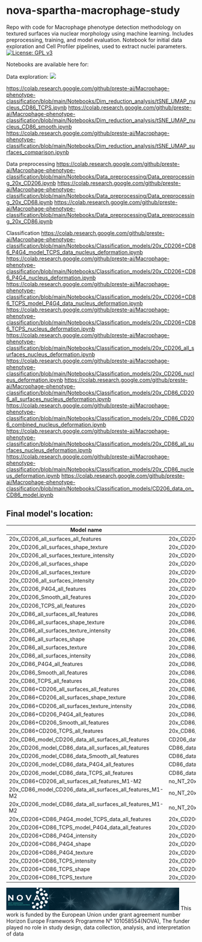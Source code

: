 # nova-spartha-macrophage-study
Repo with code for Macrophage phenotype detection methodology on textured surfaces via nuclear morphology using machine learning.
Includes preprocessing, training, and model evaluation. 
Notebook for initial data exploration and Cell Profiler pipelines, used to extract nuclei parameters.
[![License: GPL v3](https://img.shields.io/badge/License-GPLv3-blue.svg)](https://www.gnu.org/licenses/gpl-3.0)

Notebooks are available here for:

Data exploration: <a href="[[https://colab.research.google.com/github/preste-ai/Confluence2Outline/blob/main/Confluence2Outline_pub.ipynb](https://colab.research.google.com/github/preste-ai/Macrophage-phenotype-classification/blob/main/Notebooks/Dim_reduction_analysis/tSNE_UMAP_nucleus_CD86_P4G4.ipynb)](https://colab.research.google.com/github/preste-ai/Macrophage-phenotype-classification/blob/main/Notebooks/Dim_reduction_analysis/tSNE_UMAP_nucleus_CD86_P4G4.ipynb)"><img src="https://colab.research.google.com/assets/colab-badge.svg" height=22.5></a>


https://colab.research.google.com/github/preste-ai/Macrophage-phenotype-classification/blob/main/Notebooks/Dim_reduction_analysis/tSNE_UMAP_nucleus_CD86_TCPS.ipynb
https://colab.research.google.com/github/preste-ai/Macrophage-phenotype-classification/blob/main/Notebooks/Dim_reduction_analysis/tSNE_UMAP_nucleus_CD86_smooth.ipynb
https://colab.research.google.com/github/preste-ai/Macrophage-phenotype-classification/blob/main/Notebooks/Dim_reduction_analysis/tSNE_UMAP_surfaces_comparison.ipynb

Data preprocessing 
https://colab.research.google.com/github/preste-ai/Macrophage-phenotype-classification/blob/main/Notebooks/Data_preprocessing/Data_preprocessing_20x_CD206.ipynb
https://colab.research.google.com/github/preste-ai/Macrophage-phenotype-classification/blob/main/Notebooks/Data_preprocessing/Data_preprocessing_20x_CD68.ipynb
https://colab.research.google.com/github/preste-ai/Macrophage-phenotype-classification/blob/main/Notebooks/Data_preprocessing/Data_preprocessing_20x_CD86.ipynb

Classification
https://colab.research.google.com/github/preste-ai/Macrophage-phenotype-classification/blob/main/Notebooks/Classification_models/20x_CD206+CD86_P4G4_model_TCPS_data_nucleus_deformation.ipynb
https://colab.research.google.com/github/preste-ai/Macrophage-phenotype-classification/blob/main/Notebooks/Classification_models/20x_CD206+CD86_P4G4_nucleus_deformation.ipynb
https://colab.research.google.com/github/preste-ai/Macrophage-phenotype-classification/blob/main/Notebooks/Classification_models/20x_CD206+CD86_TCPS_model_P4G4_data_nucleus_deformation.ipynb
https://colab.research.google.com/github/preste-ai/Macrophage-phenotype-classification/blob/main/Notebooks/Classification_models/20x_CD206+CD86_TCPS_nucleus_deformation.ipynb
https://colab.research.google.com/github/preste-ai/Macrophage-phenotype-classification/blob/main/Notebooks/Classification_models/20x_CD206_all_surfaces_nucleus_deformation.ipynb
https://colab.research.google.com/github/preste-ai/Macrophage-phenotype-classification/blob/main/Notebooks/Classification_models/20x_CD206_nucleus_deformation.ipynb
https://colab.research.google.com/github/preste-ai/Macrophage-phenotype-classification/blob/main/Notebooks/Classification_models/20x_CD86_CD206_all_surfaces_nucleus_deformation.ipynb
https://colab.research.google.com/github/preste-ai/Macrophage-phenotype-classification/blob/main/Notebooks/Classification_models/20x_CD86_CD206_combined_nucleus_deformation.ipynb
https://colab.research.google.com/github/preste-ai/Macrophage-phenotype-classification/blob/main/Notebooks/Classification_models/20x_CD86_all_surfaces_nucleus_deformation.ipynb
https://colab.research.google.com/github/preste-ai/Macrophage-phenotype-classification/blob/main/Notebooks/Classification_models/20x_CD86_nucleus_deformation.ipynb
https://colab.research.google.com/github/preste-ai/Macrophage-phenotype-classification/blob/main/Notebooks/Classification_models/CD206_data_on_CD86_model.ipynb

## Final model's location:
| Model name | Model's location |
| ---------- | ---------------- |
| 20x_CD206_all_surfaces_all_features | 20x_CD206_all_surfaces_nucleus_deformation (1st model) |
| 20x_CD206_all_surfaces_shape_texture | 20x_CD206_all_surfaces_nucleus_deformation (2nd model) |
| 20x_CD206_all_surfaces_texture_intensity | 20x_CD206_all_surfaces_nucleus_deformation (3rd model) |
| 20x_CD206_all_surfaces_shape | 20x_CD206_all_surfaces_nucleus_deformation (4th model) |
| 20x_CD206_all_surfaces_texture | 20x_CD206_all_surfaces_nucleus_deformation (5th model)|
| 20x_CD206_all_surfaces_intensity | 20x_CD206_all_surfaces_nucleus_deformation (6th model) |
| 20x_CD206_P4G4_all_features | 20x_CD206_nucleus_deformation (1st model) |
| 20x_CD206_Smooth_all_features | 20x_CD206_nucleus_deformation (2nd model) |
| 20x_CD206_TCPS_all_features	| 20x_CD206_nucleus_deformation (3rd model) |
| 20x_CD86_all_surfaces_all_features |	20x_CD86_all_surfaces_nucleus_deformation (1st model) |
| 20x_CD86_all_surfaces_shape_texture |	20x_CD86_all_surfaces_nucleus_deformation (2nd model) |
| 20x_CD86_all_surfaces_texture_intensity |	20x_CD86_all_surfaces_nucleus_deformation (3rd model) |
| 20x_CD86_all_surfaces_shape |	20x_CD86_all_surfaces_nucleus_deformation (4th model) |
| 20x_CD86_all_surfaces_texture |	20x_CD86_all_surfaces_nucleus_deformation (5th model) |
| 20x_CD86_all_surfaces_intensity |	20x_CD86_all_surfaces_nucleus_deformation (6th model) |
| 20x_CD86_P4G4_all_features |	20x_CD86_nucleus_deformation (1st model) |
| 20x_CD86_Smooth_all_features |	20x_CD86_nucleus_deformation (2nd model) |
| 20x_CD86_TCPS_all_features |	20x_CD86_nucleus_deformation (3rd model) |
| 20x_CD86+CD206_all_surfaces_all_features |	20x_CD86_CD206_all_surfaces_nucleus_deformation (1st model) |
| 20x_CD86+CD206_all_surfaces_shape_texture |	20x_CD86_CD206_all_surfaces_nucleus_deformation (2nd model) |
| 20x_CD86+CD206_all_surfaces_texture_intensity |	20x_CD86_CD206_all_surfaces_nucleus_deformation (3rd model) |
| 20x_CD86+CD206_P4G4_all_features |	20x_CD86_CD206_combined_nucleus_deformation (1st model) |
| 20x_CD86+CD206_Smooth_all_features |	20x_CD86_CD206_combined_nucleus_deformation (2nd model) |
| 20x_CD86+CD206_TCPS_all_features |	20x_CD86_CD206_combined_nucleus_deformation (3rd model) |
| 20x_CD86_model_CD206_data_all_surfaces_all_features |	CD206_data_on_CD86_model (1st model) |
| 20x_CD206_model_CD86_data_all_surfaces_all_features |	CD86_data_on_CD206_model (1st model) |
| 20x_CD206_model_CD86_data_Smooth_all_features |	CD86_data_on_CD206_model (3rd model) |
| 20x_CD206_model_CD86_data_P4G4_all_features |	CD86_data_on_CD206_model (2nd model) |
| 20x_CD206_model_CD86_data_TCPS_all_features |	CD86_data_on_CD206_model (4th model) |
| 20x_CD86+CD206_all_surfaces_all_features_M1-M2 |	no_NT_20x_CD86_CD206 (1st model) |
| 20x_CD86_model_CD206_data_all_surfaces_all_features_M1-M2 |	no_NT_20x_CD86_CD206 (2nd model) |
| 20x_CD206_model_CD86_data_all_surfaces_all_features_M1-M2 |	no_NT_20x_CD86_CD206 (3rd model) |
| 20x_CD206+CD86_P4G4_model_TCPS_data_all_features |	20x_CD206+CD86_P4G4_model_TCPS_data_nucleus_deformation |
| 20x_CD206+CD86_TCPS_model_P4G4_data_all_features |	20x_CD206+CD86_TCPS_model_P4G4_data_nucleus_deformation |
| 20x_CD206+CD86_P4G4_intensity |	20x_CD206+CD86_P4G4_nucleus_deformation (1st model) |
| 20x_CD206+CD86_P4G4_shape |	20x_CD206+CD86_P4G4_nucleus_deformation (2nd model) |
| 20x_CD206+CD86_P4G4_texture |	20x_CD206+CD86_P4G4_nucleus_deformation (3rd model) |
| 20x_CD206+CD86_TCPS_intensity |	20x_CD206+CD86_TCPS_nucleus_deformation (1st model) |
| 20x_CD206+CD86_TCPS_shape |	20x_CD206+CD86_TCPS_nucleus_deformation (2nd model) |
| 20x_CD206+CD86_TCPS_texture |	20x_CD206+CD86_TCPS_nucleus_deformation (3rd model) |

![Alt text](NOVA-Logo_OP_Dunkel.png)
This work is funded by the European Union under grant agreement number Horizon Europe Framework Programme N° 101058554(NOVA),  The funder played no role in study design, data collection, analysis, and interpretation of data
